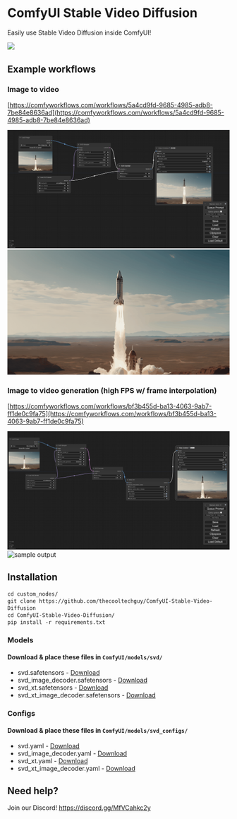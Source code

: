 # ComfyUI Stable Video Diffusion
Easily use Stable Video Diffusion inside ComfyUI!

[![](https://dcbadge.vercel.app/api/server/MfVCahkc2y)](https://discord.gg/MfVCahkc2y)

## Example workflows

### Image to video
[https://comfyworkflows.com/workflows/5a4cd9fd-9685-4985-adb8-7be84e8636ad](https://comfyworkflows.com/workflows/5a4cd9fd-9685-4985-adb8-7be84e8636ad)

![workflow graph](./svd_workflow_graph.png)
![sample output](./svd_workflow.gif)


### Image to video generation (high FPS w/ frame interpolation)
[https://comfyworkflows.com/workflows/bf3b455d-ba13-4063-9ab7-ff1de0c9fa75](https://comfyworkflows.com/workflows/bf3b455d-ba13-4063-9ab7-ff1de0c9fa75)

![workflow graph](./svd_rife_workflow_graph.png)
![sample output](./svd_rife.gif)

## Installation
```
cd custom_nodes/
git clone https://github.com/thecooltechguy/ComfyUI-Stable-Video-Diffusion
cd ComfyUI-Stable-Video-Diffusion/
pip install -r requirements.txt
```

### Models
#### Download & place these files in `ComfyUI/models/svd/`
 - svd.safetensors - [Download](https://huggingface.co/stabilityai/stable-video-diffusion-img2vid/resolve/main/svd.safetensors?download=true)
 - svd_image_decoder.safetensors - [Download](https://huggingface.co/stabilityai/stable-video-diffusion-img2vid/resolve/main/svd_image_decoder.safetensors?download=true)
  - svd_xt.safetensors - [Download](https://huggingface.co/stabilityai/stable-video-diffusion-img2vid-xt/resolve/main/svd_xt.safetensors?download=true)
 - svd_xt_image_decoder.safetensors - [Download](https://huggingface.co/stabilityai/stable-video-diffusion-img2vid-xt/resolve/main/svd_xt_image_decoder.safetensors?download=true)

### Configs
#### Download & place these files in `ComfyUI/models/svd_configs/`
 - svd.yaml - [Download](https://raw.githubusercontent.com/Stability-AI/generative-models/main/scripts/sampling/configs/svd.yaml)
 - svd_image_decoder.yaml - [Download](https://raw.githubusercontent.com/Stability-AI/generative-models/main/scripts/sampling/configs/svd_image_decoder.yaml)
  - svd_xt.yaml - [Download](https://raw.githubusercontent.com/Stability-AI/generative-models/main/scripts/sampling/configs/svd_xt.yaml)
 - svd_xt_image_decoder.yaml - [Download](https://raw.githubusercontent.com/Stability-AI/generative-models/main/scripts/sampling/configs/svd_xt_image_decoder.yaml)

## Need help?
Join our Discord! https://discord.gg/MfVCahkc2y